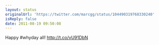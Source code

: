 ```yaml
---
layout: status
originalUrl: 'https://twitter.com/marcgg/status/104490319768330240'
isReply: false
date: 2011-08-19 09:50:08
---
```


Happy #whyday all! http://t.co/vU91DbN
